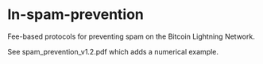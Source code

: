 # ln-spam-prevention
Fee-based protocols for preventing spam on the Bitcoin Lightning Network.

See spam_prevention_v1.2.pdf which adds a numerical example.
